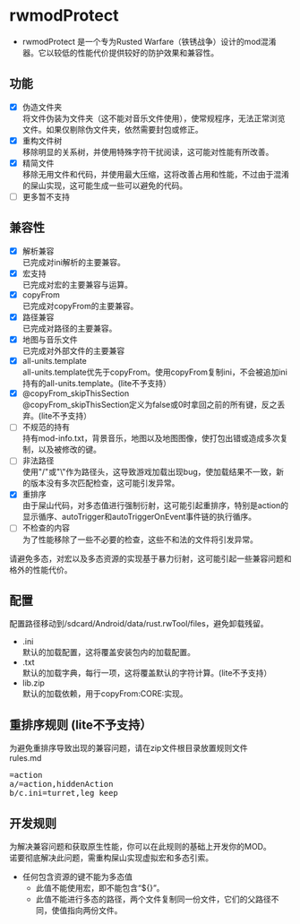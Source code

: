 # rwmodProtect

+ rwmodProtect 是一个专为Rusted Warfare（铁锈战争）设计的mod混淆器。它以较低的性能代价提供较好的防护效果和兼容性。

## 功能
- [x] 伪造文件夹<br>将文件伪装为文件夹（这不能对音乐文件使用），使常规程序，无法正常浏览文件。如果仅剔除伪文件夹，依然需要封包或修正。
- [x] 重构文件树<br>移除明显的关系树，并使用特殊字符干扰阅读，这可能对性能有所改善。
- [x] 精简文件<br>移除无用文件和代码，并使用最大压缩，这将改善占用和性能，不过由于混淆的屎山实现，这可能生成一些可以避免的代码。
- [ ] 更多暂不支持

## 兼容性
- [x] 解析兼容<br>已完成对ini解析的主要兼容。
- [x] 宏支持<br>已完成对宏的主要兼容与运算。
- [x] copyFrom<br>已完成对copyFrom的主要兼容。
- [x] 路径兼容<br>已完成对路径的主要兼容。
- [x] 地图与音乐文件<br>已完成对外部文件的主要兼容
- [x] all-units.template<br>all-units.template优先于copyFrom。使用copyFrom复制ini，不会被追加ini持有的all-units.template。(lite不予支持）
- [x] @copyFrom_skipThisSection<br>@copyFrom_skipThisSection定义为false或0时拿回之前的所有键，反之丢弃。(lite不予支持）
- [ ] 不规范的持有<br>持有mod-info.txt，背景音乐，地图以及地图图像，使打包出错或造成多次复制，以及被修改的键。
- [ ] 非法路径<br>使用"/"或"\\"作为路径头，这导致游戏加载出现bug，使加载结果不一致，新的版本没有多次匹配检查，这可能引发异常。
- [x] 重排序<br>由于屎山代码，对多态值进行强制衍射，这可能引起重排序，特别是action的显示循序、autoTrigger和autoTriggerOnEvent事件链的执行循序。
- [ ] 不检查的内容<br>为了性能移除了一些不必要的检查，这些不和法的文件将引发异常。

请避免多态，对宏以及多态资源的实现基于暴力衍射，这可能引起一些兼容问题和格外的性能代价。

## 配置
配置路径移动到/sdcard/Android/data/rust.rwTool/files，避免卸载残留。
* .ini<br>默认的加载配置，这将覆盖安装包内的加载配置。
* .txt<br>默认的加载字典，每行一项，这将覆盖默认的字符计算。(lite不予支持）
* lib.zip<br>默认的加载依赖，用于copyFrom:CORE:实现。

## 重排序规则 (lite不予支持）
为避免重排序导致出现的兼容问题，请在zip文件根目录放置规则文件<br>rules.md
<pre>=action
a/=action,hiddenAction
b/c.ini=turret,leg_keep</pre>

## 开发规则
为解决兼容问题和获取原生性能，你可以在此规则的基础上开发你的MOD。<br>诺要彻底解决此问题，需重构屎山实现虚拟宏和多态引索。

* 任何包含资源的键不能为多态值
  * 此值不能使用宏，即不能包含“${}”。
  * 此值不能进行多态的路径，两个文件复制同一份文件，它们的父路径不同，使值指向两份文件。